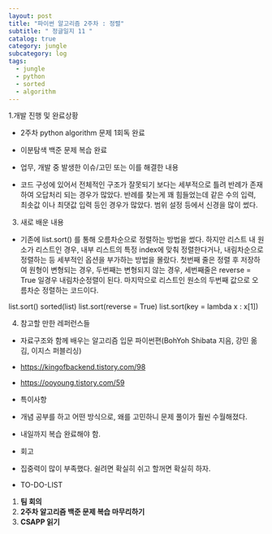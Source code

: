 ```yaml
---
layout: post
title: "파이썬 알고리즘 2주차 : 정렬"
subtitle: " 정글일지 11 "
catalog: true
category: jungle
subcategory: log
tags:
  - jungle
  - python
  - sorted
  - algorithm
---
```


1.개발 진행 및 완료상황

- 2주차 python algorithm 문제 1회독 완료
- 이분탐색 백준 문제 복습 완료
- 업무, 개발 중 발생한 이슈/고민 또는 이를 해결한 내용

- 코드 구성에 있어서 전체적인 구조가 잘못되기 보다는 세부적으로 틀려 반례가 존재하여 오답처리 되는 경우가 많았다. 반례를 찾는게 꽤 힘들었는데 같은 수의 입력, 최솟값 이나 최댓값 입력 등인 경우가 많았다. 범위 설정 등에서 신경을 많이 썼다.

3. 새로 배운 내용

- 기존에 list.sort() 를 통해 오름차순으로 정렬하는 방법을 썼다. 하지만 리스트 내 원소가 리스트인 경우, 내부 리스트의 특정 index에 맞춰 정렬한다거나, 내림차순으로 정렬하는 등 세부적인 옵션을 부가하는 방법을 몰랐다. 첫번째 줄은 정렬 후 저장하여 원형이 변형되는 경우, 두번째는 변형되지 않는 경우, 세번째줄은 reverse = True 일경우 내림차순정렬이 된다. 마지막으로 리스트인 원소의 두번째 값으로 오름차순 정렬하는 코드이다.

list.sort() sorted(list) list.sort(reverse = True) list.sort(key = lambda x : x[1])

4. 참고할 만한 레퍼런스들

- 자료구조와 함께 배우는 알고리즘 입문 파이썬편(BohYoh Shibata 지음, 강민 옮김, 이지스 퍼블리싱)
- https://kingofbackend.tistory.com/98
- https://ooyoung.tistory.com/59
- 특이사항

- 개념 공부를 하고 어떤 방식으로, 왜를 고민하니 문제 풀이가 훨씬 수월해졌다.
- 내일까지 복습 완료해야 함.
- 회고

- 집중력이 많이 부족했다. 쉴려면 확실히 쉬고 할꺼면 확실히 하자.
- TO-DO-LIST

1. **팀 회의**
2. **2주차 알고리즘 백준 문제 복습 마무리하기**
3. **CSAPP 읽기**
